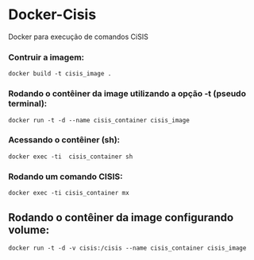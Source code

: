 # Docker-Cisis

Docker para execução de comandos CiSIS

### Contruir a imagem:

```docker build -t cisis_image . ```

### Rodando o contêiner da image utilizando a opção **-t** (pseudo terminal):

```docker run -t -d --name cisis_container cisis_image```

### Acessando o contêiner (sh):

```docker exec -ti  cisis_container sh```

### Rodando um comando CISIS:

```docker exec -ti cisis_container mx```

## Rodando o contêiner da image configurando volume:

```docker run -t -d -v cisis:/cisis --name cisis_container cisis_image```
